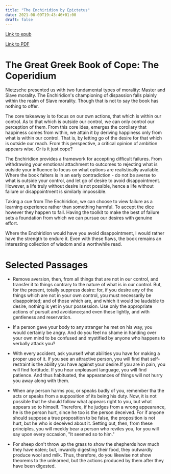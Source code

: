 ```yaml
---
title: "The Enchiridion by Epictetus"
date: 2021-08-09T19:43:46+01:00
draft: false
---
```


[Link to epub](/rdk_website/books/the_enchiridion.epub)

[Link to PDF](/rdk_website/books/the_enchiridion.pdf)

# The Great Greek Book of Cope: The Coperidium

Nietzsche presented us with two fundamental types of morality: Master and Slave morality. The Enchiridion's championing
of dispassion falls plainly within the realm of Slave morality. Though that is not to say the book has nothing to offer.

The core takeaway is to focus on our own actions, that which is within our control. As to that which is outside our control, we can only control our perception of them. From this core idea, emerges the corollary that happiness comes
from within, we attain it by deriving happiness only from what is within our control. That is, by letting go of the desire for that which is outside our reach. From this perspective, a critical opinion of ambition appears wise. Or is it just cope?

The Enchiridion provides a framework for accepting difficult failures. From withdrawing your emotional attachment to outcomes to rejecting what is outside your influence to focus on what options are realistically available. Where the book falters is in an early contradiction - do not be averse to what is outside your control, and let go of desire to avoid disappointment. However, a life truly without desire is not possible, hence a life without failure or disappointment is similarly impossible.

Taking a cue from The Enchiridion, we can choose to view failure as a learning experience rather than something harmful.
To accept the dice however they happen to fall. Having the toolkit to make the best of failure sets a foundation
from which we can pursue our desires with genuine effort.

Where the Enchiridion would have you avoid disappointment, I would rather have the strength to endure it. Even with these
flaws, the book remains an interesting collection of wisdom and a worthwhile read.


# Selected Passages

* Remove aversion, then, from all things that are not in our control, and transfer it to things contrary to the nature of what is in our control. But, for the present, totally suppress desire: for, if you desire any of the things which are not in your own control, you must necessarily be disappointed; and of those which are, and which it would be laudable to desire, nothing is yet in your possession. Use only the appropriate actions of pursuit and avoidance;and even these lightly, and with gentleness and reservation.

* If a person gave your body to any stranger he met on his way, you would certainly be angry. And do you feel no shame in handing over your own mind to be confused and mystified by anyone who happens to verbally attack you?

* With every accident, ask yourself what abilities you have for making a proper use of it. If you see an attractive person, you will find that self-restraint is the ability you have against your desire.If you are in pain, you will find fortitude. If you hear unpleasant language, you will find patience. And thus habituated, the appearances of things will not hurry you away along with them.

* When any person harms you, or speaks badly of you, remember tha the acts or speaks from a supposition of its being his duty. Now, it is not possible that he should follow what appears right to you, but what appears so to himself. Therefore, if he judges from a wrong appearance, he is the person hurt, since he too is the person deceived. For if anyone should suppose a true proposition to be false, the proposition is not hurt, but he who is deceived about it. Setting out, then, from these principles, you will meekly bear a person who reviles you, for you will say upon every occasion, "It seemed so to him."

* For sheep don't throw up the grass to show the shepherds how much they have eaten; but, inwardly digesting their food, they outwardly produce wool and milk. Thus, therefore, do you likewise not show theorems to the unlearned, but the actions produced by them after they have been digested.
